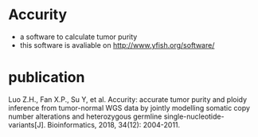 # Accurity
- a software to calculate tumor purity
- this software is avaliable on http://www.yfish.org/software/




publication
=============
Luo Z.H., Fan X.P., Su Y, et al. Accurity: accurate tumor purity and ploidy inference from tumor-normal WGS data by jointly modelling somatic copy number alterations and heterozygous germline single-nucleotide-variants[J]. Bioinformatics, 2018, 34(12): 2004-2011.
